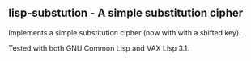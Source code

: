 ## lisp-substution - A simple substitution cipher

Implements a simple substitution cipher (now with with a shifted key).

Tested with both GNU Common Lisp and VAX Lisp 3.1.
